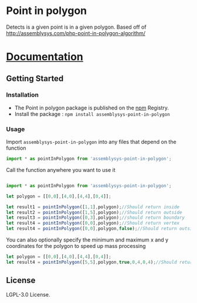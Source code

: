 # Point in polygon
Detects is a given point is in a given polygon. Based off of http://assemblysys.com/php-point-in-polygon-algorithm/


# [Documentation](https://github.com/daniel-brenot/point-in-polygon)

## Getting Started
### Installation
- The Point in polygon package is published on the [npm](https://www.npmjs.com/package/assemblysys-point-in-polygon) Registry. 
- Install the package :
    `npm install assemblysys-point-in-polygon`


### Usage
Import `assemblysys-point-in-polygon` into any files that depend on the function
```js
import * as pointInPolygon from 'assemblysys-point-in-polygon';

```

Call the function anywhere you want to use it

```js

import * as pointInPolygon from 'assemblysys-point-in-polygon';

let polygon = [[0,0],[4,0],[4,4],[0,4]];

let result1 = pointInPolygon([1,1],polygon);//Should return inside
let result2 = pointInPolygon([1,5],polygon);//Should return outside
let result3 = pointInPolygon([0,3],polygon);//should return boundary
let result4 = pointInPolygon([0,0],polygon);//Should return vertex
let result4 = pointInPolygon([0,0],polygon,false);//Should return outside


```

You can also optionally specify the minimum and maximum x and y coordinates for the polygon to speed up mass processing
```js
let polygon = [[0,0],[4,0],[4,4],[0,4]];
let result4 = pointInPolygon([5,5],polygon,true,0,4,0,4);//Should return outside
```

## License
LGPL-3.0 License.
